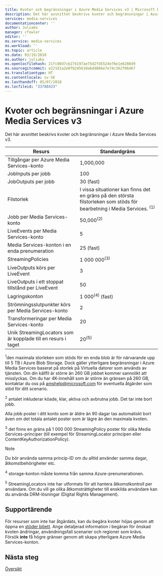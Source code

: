 ```yaml
---
title: Kvoter och begränsningar i Azure Media Services v3 | Microsoft Docs
description: Det här avsnittet beskrivs kvoter och begränsningar i Azure Media Services v3
services: media-services
documentationcenter: ''
author: Juliako
manager: cfowler
editor: ''
ms.service: media-services
ms.workload: ''
ms.topic: article
ms.date: 03/19/2018
ms.author: juliako
ms.openlocfilehash: 21fc80d7cb274197ae75d2fd5524e76e1e6288d9
ms.sourcegitcommit: e221d1a2e0fb245610a6dd886e7e74c362f06467
ms.translationtype: HT
ms.contentlocale: sv-SE
ms.lasthandoff: 05/07/2018
ms.locfileid: "33788433"
---
```

# <a name="quotas-and-limitations-in-azure-media-services-v3"></a>Kvoter och begränsningar i Azure Media Services v3

Det här avsnittet beskrivs kvoter och begränsningar i Azure Media Services v3.

| Resurs | Standardgräns | 
| --- | --- | 
| Tillgångar per Azure Media Services-konto | 1,000,000|
| JobInputs per jobb | 100 |
| JobOutputs per jobb | 30 (fast) |
| Filstorlek| I vissa situationer kan finns det en gräns på den största filstorleken som stöds för bearbetning i Media Services. <sup>(1)</sup> |
| Jobb per Media Services-konto | 50,000<sup>(2)</sup> |
| LiveEvents per Media Services-konto |5|
| Media Services-konton i en enda prenumeration | 25 (fast) |
| StreamingPolicies | 1 000 000<sup>(3)</sup> |
| LiveOutputs körs per LiveEvent |3|
| LiveOutputs i ett stoppat tillstånd per LiveEvent |50|
| Lagringskonton | 1 000<sup>(4)</sup> (fast) |
| Strömningsslutpunkter körs per Media Services-konto|2|
| Transformeringar per Media Services-konto | 20 |
| Unik StreamingLocators som är kopplade till en resurs i taget | 20<sup>(5)</sup> |
  
<sup>1</sup>den maximala storleken som stöds för en enda blob är för närvarande upp till 5 TB i Azure Blob Storage. Dock gäller ytterligare begränsningar i Azure Media Services baserat på storlek på Virtuella datorer som används av tjänsten. Om din källfil är större än 260 GB jobbet kommer sannolikt att misslyckas. Om du har 4K-innehåll som är större än gränsen på 260 GB, kontaktar du oss på amshelp@microsoft.com för eventuella åtgärder som stöd för ditt scenario.

<sup>2</sup> antalet inkluderar köade, klar, aktiva och avbrutna jobb. Det tar inte bort jobb. 

Alla jobb poster i ditt konto som är äldre än 90 dagar tas automatiskt bort även om det totala antalet poster som är lägre än den maximala kvoten. 

<sup>3</sup> det finns en gräns på 1 000 000 StreamingPolicy poster för olika Media Services-principer (till exempel för StreamingLocator principen eller ContentKeyAuthorizationPolicy). 

>[!NOTE]
> Du bör använda samma princip-ID om du alltid använder samma dagar, åtkomstbehörigheter etc. 

<sup>4</sup> storage-konton måste komma från samma Azure-prenumerationen.

<sup>5</sup> StreamingLocators inte har utformats för att hantera åtkomstkontroll per användare. Om du vill ge olika åtkomsträttigheter till enskilda användare kan du använda DRM-lösningar (Digital Rights Management).

## <a name="support-ticket"></a>Supportärende

För resurser som inte har åtgärdats, kan du begära kvoter höjas genom att öppna en [stöder biljett](https://portal.azure.com/#blade/Microsoft_Azure_Support/HelpAndSupportBlade/newsupportrequest). Ange detaljerad information i begäran för önskad kvoten ändringar, användningsfall scenarier och regioner som krävs. <br/>Försök **inte** få högre gränser genom att skapa ytterligare Azure Media Services-konton.

## <a name="next-steps"></a>Nästa steg

[Översikt](media-services-overview.md)

